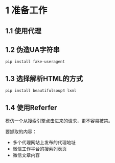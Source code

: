 
# 1 准备工作
## 1.1 使用代理
## 1.2 伪造UA字符串
```
pip install fake-useragent
```

## 1.3 选择解析HTML的方式
```
pip install beautifulsoup4 lxml
```

## 1.4 使用Referfer
模仿一个从搜索引擎点击进来的请求，更不容易被禁。

要抓取的内容：
* 多个代理网站上发布的代理地址
* 微信工作平台的搜索列表页
* 微信文章内容


